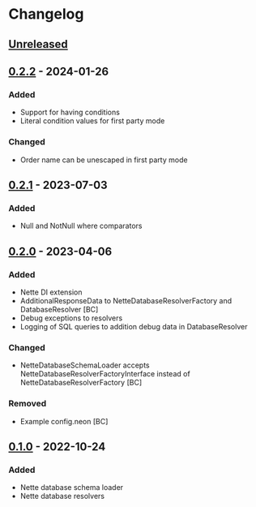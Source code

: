 # Changelog

## [Unreleased]

## [0.2.2] - 2024-01-26
### Added
- Support for having conditions
- Literal condition values for first party mode

### Changed
- Order name can be unescaped in first party mode

## [0.2.1] - 2023-07-03
### Added
- Null and NotNull where comparators

## [0.2.0] - 2023-04-06
### Added
- Nette DI extension
- AdditionalResponseData to NetteDatabaseResolverFactory and DatabaseResolver [BC]
- Debug exceptions to resolvers 
- Logging of SQL queries to addition debug data in DatabaseResolver

### Changed
- NetteDatabaseSchemaLoader accepts NetteDatabaseResolverFactoryInterface instead of NetteDatabaseResolverFactory [BC]

### Removed
- Example config.neon [BC]

## [0.1.0] - 2022-10-24
### Added
- Nette database schema loader
- Nette database resolvers

[Unreleased]: https://github.com/efabrica-team/nette-graphql/compare/0.2.2...main
[0.2.2]: https://github.com/efabrica-team/nette-graphql/compare/0.2.1...0.2.2
[0.2.1]: https://github.com/efabrica-team/nette-graphql/compare/0.2.0...0.2.1
[0.2.0]: https://github.com/efabrica-team/nette-graphql/compare/0.1.0...0.2.0
[0.1.0]: https://github.com/efabrica-team/nette-graphql/compare/0.0.0...0.1.0
